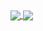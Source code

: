 <a href="#">
  <img align="center" src="https://github-readme-stats.vercel.app/api?username=Killer-Hacker-Oficial&hide=stars,prs,issues&count_private=true&show_icons=true&theme=material-palenight" />
</a>
<a href="#">
  <img align="center" src="https://www.startpage.com/av/proxy-image?piurl=https://encrypted-tbn0.gstatic.com/images?q=tbn:ANd9GcTkQNW2nvbif8Rl6uQ01GeTVHM0KZsWYKZjYHPa8zY7ouds5zA&s&sp=1608999222T9d5f3acae2f33fff08565b24fbe15d6ed04cd306ca7a38eb9d1115261f7be380" />
</a>
